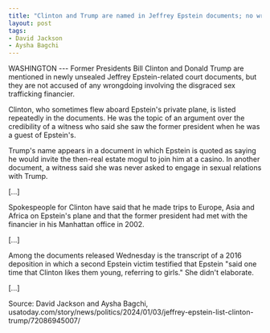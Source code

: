 ```yaml
---
title: "Clinton and Trump are named in Jeffrey Epstein documents; no wrongdoing alleged"
layout: post
tags:
- David Jackson
- Aysha Bagchi
---
```


WASHINGTON --- Former Presidents Bill Clinton and Donald Trump are mentioned in newly unsealed Jeffrey Epstein-related court documents, but they are not accused of any wrongdoing involving the disgraced sex trafficking financier.

Clinton, who sometimes flew aboard Epstein's private plane, is listed repeatedly in the documents. He was the topic of an argument over the credibility of a witness who said she saw the former president when he was a guest of Epstein's.

Trump's name appears in a document in which Epstein is quoted as saying he would invite the then-real estate mogul to join him at a casino. In another document, a witness said she was never asked to engage in sexual relations with Trump.

[...]

Spokespeople for Clinton have said that he made trips to Europe, Asia and Africa on Epstein's plane and that the former president had met with the financier in his Manhattan office in 2002.

[...]

Among the documents released Wednesday is the transcript of a 2016 deposition in which a second Epstein victim testified that Epstein "said one time that Clinton likes them young, referring to girls." She didn't elaborate.

[...]

Source: David Jackson and Aysha Bagchi, usatoday.com/story/news/politics/2024/01/03/jeffrey-epstein-list-clinton-trump/72086945007/
